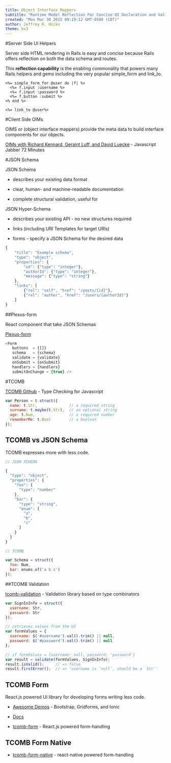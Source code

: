 ```yaml
---
title: Object Interface Mappers
subtitle: "Runtime Model Reflection For Concise UI Declaration and Validation"
created: "Mon Mar 30 2015 09:19:12 GMT-0500 (CDT)"
author: Jeffrey R. Hicks
theme: bs3
---
```


#Server Side UI Helpers

Server side HTML rendering in Rails is easy and concise because Rails offers reflection on
both the data schema and routes.

This **reflection capability** is the enabling commonality that powers many Rails helpers and gems including the
very popular simple_form and link_to.

```erb
<%= simple_form_for @user do |f| %>
  <%= f.input :username %>
  <%= f.input :password %>
  <%= f.button :submit %>
<% end %>
```

```erb
<%= link_to @user%>
```

#Client Side OIMs

OIMS or (object interface mappers) provide the meta data to build interface components for our
objects.

[OIMs with Richard Kennard, Geraint Luff, and David Luecke](http://devchat.tv/js-jabber/150-jsj-oims) - Javascript Jabber 72 Minutes

#JSON Schema

JSON Schema

* describes your existing data format

* clear, human- and machine-readable documentation

* complete structural validation, useful for

JSON Hyper-Schema

* describes your existing API - no new structures required

* links (including URI Templates for target URIs)

* forms - specify a JSON Schema for the desired data

```js
{
	"title": "Example schema",
	"type": "object",
	"properties": {
		"id": {"type": "integer"},
		"authorId": {"type": "integer"},
		"message": {"type": "string"}
	},
	"links": [
		{"rel": "self", "href": "/posts/{id}"},
		{"rel": "author", "href": "/users/{authorId}"}
	]
}
```

##Plexus-form

React component that take JSON Schemas

[Plexus-form](https://github.com/AppliedMathematicsANU/plexus-form)

```js
<Form
   buttons  = {[]}
   schema   = {schema}
   validate = {validate}
   onSubmit = {onSubmit}
   handlers = {handlers}
   submitOnChange = {true} />
```

#TCOMB

[TCOMB Github](https://github.com/gcanti/tcomb) - Type Checking for Javascript


```js
var Person = t.struct({
  name: t.Str,              // a required string
  surname: t.maybe(t.Str),  // an optional string
  age: t.Num,               // a required number
  rememberMe: t.Bool        // a boolean
});
```

## TCOMB vs JSON Schema

TCOMB expresses more with less code.

```js
// JSON SCHEMA

{
  "type": "object",
  "properties": {
    "foo": {
      "type": "number"
    },
    "bar": {
      "type": "string",
      "enum": [
        "a",
        "b",
        "c"
      ]
    }
  }
}
```

```js
// TCOMB

var Schema = struct({
  foo: Num,
  bar: enums.of('a b c')
});
```

##TCOMB Validation

[tcomb-validation](https://github.com/gcanti/tcomb-validation) - Validation library based on type combinators

```js
var SignInInfo = struct({
  username: Str,
  password: Str
});

// retrieves values from the UI
var formValues = {
  username: $('#username').val().trim() || null,
  password: $('#password').val().trim() || null
};

// if formValues = {username: null, password: 'password'}
var result = validate(formValues, SignInInfo);
result.isValid();     // => false
result.firstError();  // => 'username is `null`, should be a `Str`'
```

## TCOMB Form

React.js powered UI library for developing forms writing less code.

* [Awesome Demos](http://gcanti.github.io/tcomb-form/demo/index.html) - Bootstrap, Gridforms, and Ionic

* [Docs](http://gcanti.github.io/tcomb-form/guide/index.html)

* [tcomb-form](https://github.com/gcanti/tcomb-form) - React.js powered form-handling

## TCOMB Form Native

* [tcomb-form-native](https://github.com/gcanti/tcomb-form-native) - react-native powered form-handling
